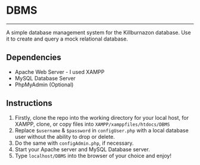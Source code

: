 # DBMS
<hr></hr>
A simple database management system for the Killburnazon database. Use it to create and query a mock relational database.

## Dependencies
* Apache Web Server - I used XAMPP
* MySQL Database Server
* PhpMyAdmin (Optional)

## Instructions
1. Firstly, clone the repo into the working directory for your local host, for XAMPP, clone, or copy files into ```XAMPP/xamppfiles/htdocs/DBMS```
2. Replace `$username` & `$password` in `configUser.php` with a local database user without the ability to drop or delete.
3. Do the same with `configAdmin.php`, if necessary.
4. Start your Apache server and MySQL Database server.
5. Type `localhost/DBMS` into the browser of your choice and enjoy!
